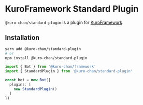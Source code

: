 # KuroFramework Standard Plugin

`@kuro-chan/standard-plugin` is a plugin for [KuroFramework](https://www.npmjs.com/package/@kuro-chan/framework).

## Installation

```bash
yarn add @kuro-chan/standard-plugin
# or
npm install @kuro-chan/standard-plugin
```

```TypeScript
import { Bot } from '@kuro-chan/framework'
import { StandardPlugin } from '@kuro-chan/standard-plugin'

const bot = new Bot({
  plugins: [
    new StandardPlugin()
  ]
})
```

